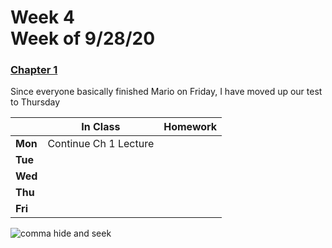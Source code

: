<meta http-equiv="refresh" content="300"/>

# Week 4<br>Week of 9/28/20 

### [Chapter 1](/ap/curriculum/1)  

Since everyone basically finished Mario on Friday, I have moved up our test to Thursday

  |       |In Class               |Homework   |
  |-------|---------              |---------  |
  |**Mon**|Continue Ch 1 Lecture | |
  |**Tue**| | |
  |**Wed**| | |
  |**Thu**| | |
  |**Fri**| | |

<img src="https://i.redd.it/es9fpe3llr3z.jpg" alt="comma hide and seek">
